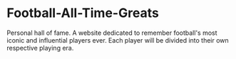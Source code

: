 # Football-All-Time-Greats
Personal hall of fame. 
A website dedicated to remember football's most iconic and influential players ever.
Each player will be divided into their own respective playing era.
